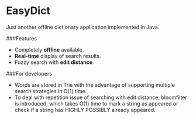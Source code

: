 # EasyDict

Just another offline dictionary application implemented in Java.

###Features

* Completely **offline** available.
* **Real-time** display of search results.
* Fuzzy search with **edit distance**.

###For developers

* Words are stored in Trie with the advantage of supporting multiple search strategies in O(1) time.
* To deal with repetition issue of searching with edit distance, bloomfilter is introduced, which takes O(1) time to mark a string as appeared or check if a string has HIGHLY POSSIBLY already appeared.
